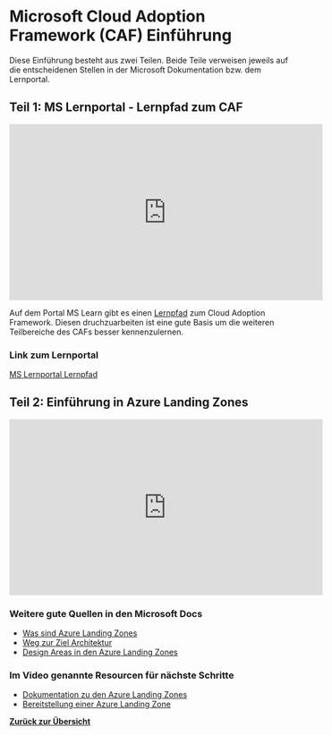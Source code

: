 # Microsoft Cloud Adoption Framework (CAF) Einführung

Diese Einführung besteht aus zwei Teilen. Beide Teile verweisen jeweils auf die entscheidenen Stellen in der Microsoft Dokumentation bzw. dem Lernportal.

## Teil 1: MS Lernportal - Lernpfad zum CAF

<p align="center">
<iframe width="560" height="315" src="https://www.youtube.com/embed/YBQdlfT4Rrs" title="CAF Einführung - Überblick" frameborder="0" allow="accelerometer; autoplay; clipboard-write; encrypted-media; gyroscope; picture-in-picture" allowfullscreen></iframe>
</p>

Auf dem Portal MS Learn gibt es einen [Lernpfad](https://docs.microsoft.com/learn/modules/microsoft-cloud-adoption-framework-for-azure/) zum Cloud Adoption Framework. Diesen druchzuarbeiten ist eine gute Basis um die weiteren Teilbereiche des CAFs besser kennenzulernen.

### Link zum Lernportal
[MS Lernportal Lernpfad](https://docs.microsoft.com/learn/modules/microsoft-cloud-adoption-framework-for-azure/)

## Teil 2: Einführung in Azure Landing Zones

<p align="center">
<iframe width="560" height="315" src="https://www.youtube-nocookie.com/embed/VnOdT5EpkAs" title="CAF Einführung - Azure Landing Zone" frameborder="0" allow="accelerometer; autoplay; clipboard-write; encrypted-media; gyroscope; picture-in-picture" allowfullscreen></iframe>
</p>

### Weitere gute Quellen in den Microsoft Docs

- [Was sind Azure Landing Zones](https://docs.microsoft.com/azure/cloud-adoption-framework/ready/landing-zone/?ns-enrollment-type=Collection&ns-enrollment-id=o50rfk558qj4xo)
- [Weg zur Ziel Architektur](https://docs.microsoft.com/azure/cloud-adoption-framework/ready/landing-zone/landing-zone-journey?ns-enrollment-type=Collection&ns-enrollment-id=o50rfk558qj4xo)
- [Design Areas in den Azure Landing Zones](https://docs.microsoft.com/azure/cloud-adoption-framework/ready/landing-zone/design-areas?ns-enrollment-type=Collection&ns-enrollment-id=o50rfk558qj4xo)

### Im Video genannte Resourcen für nächste Schritte

- [Dokumentation zu den Azure Landing Zones](https://aka.ms/adopt/landingzones)
- [Bereitstellung einer Azure Landing Zone](https://aka.ms/adopt/landingzones/enterprise-scale/implementation)

**[Zurück zur Übersicht](/index.md)**
